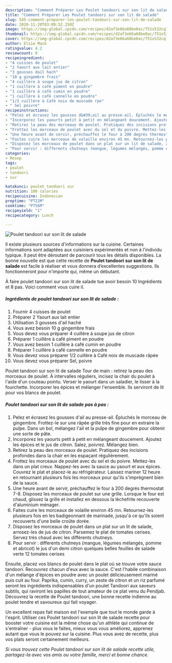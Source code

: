 ```yaml
---
description: "Comment Préparer Les Poulet tandoori sur son lit de salade"
title: "Comment Préparer Les Poulet tandoori sur son lit de salade"
slug: 545-comment-preparer-les-poulet-tandoori-sur-son-lit-de-salade
date: 2020-11-20T03:09:52.250Z
image: https://img-global.cpcdn.com/recipes/d2af3e66a68be0ac/751x532cq70/poulet-tandoori-sur-son-lit-de-salade-photo-principale-de-la-recette.jpg
thumbnail: https://img-global.cpcdn.com/recipes/d2af3e66a68be0ac/751x532cq70/poulet-tandoori-sur-son-lit-de-salade-photo-principale-de-la-recette.jpg
cover: https://img-global.cpcdn.com/recipes/d2af3e66a68be0ac/751x532cq70/poulet-tandoori-sur-son-lit-de-salade-photo-principale-de-la-recette.jpg
author: Elsie Mack
ratingvalue: 4.2
reviewcount: 9
recipeingredient:
- "4 cuisses de poulet"
- "2 Yaourt aux lait entier"
- "3 gousses dail hach"
- "10 g gingembre frais"
- "4 cuillère à soupe jus de citron"
- "1 cuillère à café piment en poudre"
- "1 cuillère à café cumin en poudre"
- "1 cuillère à café cannelle en poudre"
- "1/2 cuillère à Café noix de muscade rpe"
- " Sel poivre"
recipeinstructions:
- "Pelez et écrasez les gousses d&#39;ail au presse-ail. Épluchés le morceau de gingembre. Frottez-le sur une râpée grille très fine pour en extraire la pulpe. Dans un bol, mélangez l&#39;ail et la pulpe de gingembre pour obtenir une sorte de pâte."
- "Incorporez les yaourts petit à petit en mélangeant doucement. Ajoutez les épices et le jus de citron. Salez, poivrez. Mélangez bien."
- "Retirez la peau des morceaux de poulet. Pratiquez des incisions profondes dans la chair en les espaçant régulièrement."
- "Frottez les morceaux de poulet avec du sel et du poivre. Mettez-les dans un plat creux. Nappez-les avec la sauce au yaourt et aux épices. Couvrez le plat et placez-le au réfrigérateur. Laissez mariner 12 heure en retournant plusieurs fois les morceaux pour qu&#39;ils s&#39;imprègnent bien de la sauce."
- "Une heure avant de servir, préchauffez le four à 200 degrés thermostat 7-8. Disposez les morceaux de poulet sur une grille. Lorsque le four est chaud, glissez la grille et installez en dessous la lèchefrite recouverte d&#39;aluminium ménager."
- "Faites cuire les morceaux de volaille environ 45 mn. Retournez-les plusieurs fois en les badigeonnant de marinade, jusqu&#39;à ce qu&#39;ils soient recouverts d&#39;une belle croûte dorée."
- "Disposez les morceaux de poulet dans un plat sur un lit de salade, arrosez-les de jus de citron. Parsemez le plat de tomates cerises. Servez très chaud avec les différents chutneys."
- "Pour servir : differents chutneys (mangue, légumes mélangés, pomme et abricot) le jus d&#39;un demi citron quelques belles feuilles de salade verte 12 tomates cerises"
categories:
- Resep
tags:
- poulet
- tandoori
- sur

katakunci: poulet tandoori sur 
nutrition: 100 calories
recipecuisine: Indonesian
preptime: "PT22M"
cooktime: "PT56M"
recipeyield: "1"
recipecategory: Lunch

---
```



![Poulet tandoori sur son lit de salade](https://img-global.cpcdn.com/recipes/d2af3e66a68be0ac/751x532cq70/poulet-tandoori-sur-son-lit-de-salade-photo-principale-de-la-recette.jpg)

Il existe plusieurs sources d'informations sur la cuisine. Certaines informations sont adaptées aux cuisiniers expérimentés et non à l'individu typique. Il peut être déroutant de parcourir tous les détails disponibles. La bonne nouvelle est que cette recette de <strong> Poulet tandoori sur son lit de salade </strong> est facile à réaliser et vous donnera d’excellentes suggestions. Ils fonctionneront pour n'importe qui, même un débutant.

<!--inarticleads1-->

À faire poulet tandoori sur son lit de salade tue avoir besoin 10 Ingrédients et 8 pas. Voici comment vous cuire il.

##### Ingrédients de poulet tandoori sur son lit de salade :

1. Fournir 4 cuisses de poulet
1. Préparer 2 Yaourt aux lait entier
1. Utilisation 3 gousses d&#39;ail haché
1. Vous avez besoin 10 g gingembre frais
1. Vous devez vous préparer 4 cuillère à soupe jus de citron
1. Préparer 1 cuillère à café piment en poudre
1. Vous avez besoin 1 cuillère à café cumin en poudre
1. Préparer 1 cuillère à café cannelle en poudre
1. Vous devez vous préparer 1/2 cuillère à Café noix de muscade râpée
1. Vous devez vous préparer  Sel, poivre


Poulet tandoori sur son lit de salade Tour de main : retirez la peau des morceaux de poulet. À intervalles réguliers, incisez la chair du poulet à l&#39;aide d&#39;un couteau pointu. Verser le yaourt dans un saladier, le lisser à la fourchette. Incorporer les épices et mélanger l&#39;ensemble. Ils serviront de lit pour vos blancs de poulet. 

<!--inarticleads2-->

##### Poulet tandoori sur son lit de salade pas à pas :

1. Pelez et écrasez les gousses d&#39;ail au presse-ail. Épluchés le morceau de gingembre. Frottez-le sur une râpée grille très fine pour en extraire la pulpe. Dans un bol, mélangez l&#39;ail et la pulpe de gingembre pour obtenir une sorte de pâte.
1. Incorporez les yaourts petit à petit en mélangeant doucement. Ajoutez les épices et le jus de citron. Salez, poivrez. Mélangez bien.
1. Retirez la peau des morceaux de poulet. Pratiquez des incisions profondes dans la chair en les espaçant régulièrement.
1. Frottez les morceaux de poulet avec du sel et du poivre. Mettez-les dans un plat creux. Nappez-les avec la sauce au yaourt et aux épices. Couvrez le plat et placez-le au réfrigérateur. Laissez mariner 12 heure en retournant plusieurs fois les morceaux pour qu&#39;ils s&#39;imprègnent bien de la sauce.
1. Une heure avant de servir, préchauffez le four à 200 degrés thermostat 7-8. Disposez les morceaux de poulet sur une grille. Lorsque le four est chaud, glissez la grille et installez en dessous la lèchefrite recouverte d&#39;aluminium ménager.
1. Faites cuire les morceaux de volaille environ 45 mn. Retournez-les plusieurs fois en les badigeonnant de marinade, jusqu&#39;à ce qu&#39;ils soient recouverts d&#39;une belle croûte dorée.
1. Disposez les morceaux de poulet dans un plat sur un lit de salade, arrosez-les de jus de citron. Parsemez le plat de tomates cerises. Servez très chaud avec les différents chutneys.
1. Pour servir : differents chutneys (mangue, légumes mélangés, pomme et abricot) le jus d&#39;un demi citron quelques belles feuilles de salade verte 12 tomates cerises


Ensuite, placez vos blancs de poulet dans le plat où se trouve votre sauce tandoori. Recouvrez chacun d&#39;eux avec la sauce. C&#39;est l&#39;habile combinaison d&#39;un mélange d&#39;épices en poudre avec un poulet délicieusement mariné puis cuit au four. Paprika, cumin, curry, un zeste de citron et un riz parfumé seront les ingrédients indispensables d&#39;un poulet Tandoori aux saveurs subtils, qui raviront les papilles de tout amateur de ce plat venu du Pendjab. Découvrez la recette de Poulet tandoori, une bonne recette indienne au poulet tendre et savoureux qui fait voyager. 

<!--inarticleads1-->

<p>
Un excellent repas fait maison est l'exemple que tout le monde garde à l'esprit. Utiliser ces Poulet tandoori sur son lit de salade recette pour booster votre cuisine est la même chose qu'un athlète qui continue de s'entraîner - plus vous le faites, mieux vous vous améliorez, apprenez autant que vous le pouvez sur la cuisine. Plus vous avez de recette, plus vos plats seront certainement meilleurs.
</p>

<p>
<i>Si vous trouvez cette Poulet tandoori sur son lit de salade recette utile, partagez-la avec vos amis ou votre famille, merci et bonne chance.</i>
</p>
